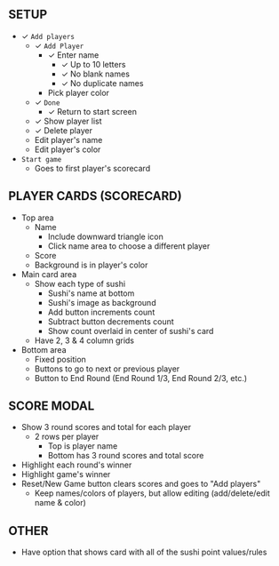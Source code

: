## SETUP

- ✓ `Add players`
    - ✓ `Add Player`
        - ✓ Enter name
            - ✓ Up to 10 letters
            - ✓ No blank names
            - ✓ No duplicate names
        - Pick player color
    - ✓ `Done`
        - ✓ Return to start screen
    - ✓ Show player list
    - ✓ Delete player
    - Edit player's name
    - Edit player's color
- `Start game`
    - Goes to first player's scorecard

## PLAYER CARDS (SCORECARD)

- Top area
    - Name
        - Include downward triangle icon
        - Click name area to choose a different player
    - Score
    - Background is in player's color
- Main card area
    - Show each type of sushi
        - Sushi's name at bottom
        - Sushi's image as background
        - Add button increments count
        - Subtract button decrements count
        - Show count overlaid in center of sushi's card
    - Have 2, 3 & 4 column grids
- Bottom area
    - Fixed position
    - Buttons to go to next or previous player
    - Button to End Round (End Round 1/3, End Round 2/3, etc.)

## SCORE MODAL

- Show 3 round scores and total for each player
    - 2 rows per player
        - Top is player name
        - Bottom has 3 round scores and total score
- Highlight each round's winner
- Highlight game's winner
- Reset/New Game button clears scores and goes to "Add players"
    - Keep names/colors of players, but allow editing (add/delete/edit name & color)

## OTHER

- Have option that shows card with all of the sushi point values/rules